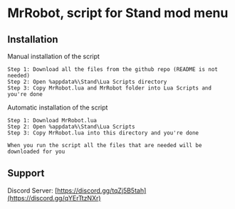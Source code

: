 
# MrRobot, script for Stand mod menu
## Installation

Manual installation of the script

```
Step 1: Download all the files from the github repo (README is not needed)
Step 2: Open %appdata%\Stand\Lua Scripts directory
Step 3: Copy MrRobot.lua and MrRobot folder into Lua Scripts and you're done
```

Automatic installation of the script

```
Step 1: Download MrRobot.lua
Step 2: Open %appdata%\Stand\Lua Scripts
Step 3: Copy MrRobot.lua into this directory and you're done

When you run the script all the files that are needed will be downloaded for you
```
    
## Support

Discord Server: [https://discord.gg/tqZj5B5tah](https://discord.gg/qYErTtzNXr)
